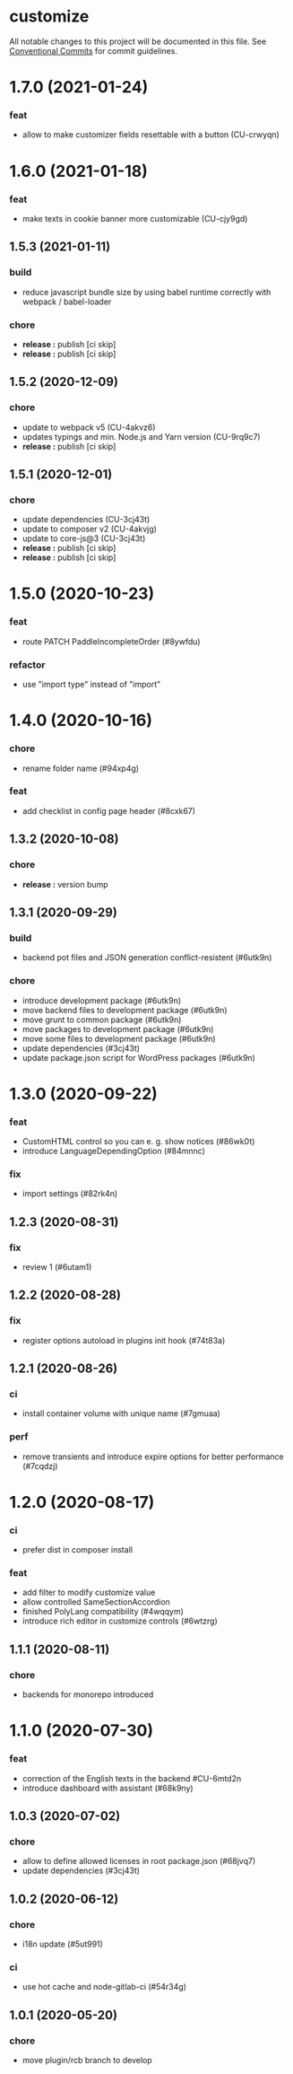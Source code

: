 # customize

All notable changes to this project will be documented in this file.
See [Conventional Commits](https://conventionalcommits.org) for commit guidelines.

# 1.7.0 (2021-01-24)


### feat

* allow to make customizer fields resettable with a button (CU-crwyqn)





# 1.6.0 (2021-01-18)


### feat

* make texts in cookie banner more customizable (CU-cjy9gd)





## 1.5.3 (2021-01-11)


### build

* reduce javascript bundle size by using babel runtime correctly with webpack / babel-loader


### chore

* **release :** publish [ci skip]
* **release :** publish [ci skip]





## 1.5.2 (2020-12-09)


### chore

* update to webpack v5 (CU-4akvz6)
* updates typings and min. Node.js and Yarn version (CU-9rq9c7)
* **release :** publish [ci skip]





## 1.5.1 (2020-12-01)


### chore

* update dependencies (CU-3cj43t)
* update to composer v2 (CU-4akvjg)
* update to core-js@3 (CU-3cj43t)
* **release :** publish [ci skip]
* **release :** publish [ci skip]





# 1.5.0 (2020-10-23)


### feat

* route PATCH PaddleIncompleteOrder (#8ywfdu)


### refactor

* use "import type" instead of "import"





# 1.4.0 (2020-10-16)


### chore

* rename folder name (#94xp4g)


### feat

* add checklist in config page header (#8cxk67)





## 1.3.2 (2020-10-08)


### chore

* **release :** version bump





## 1.3.1 (2020-09-29)


### build

* backend pot files and JSON generation conflict-resistent (#6utk9n)


### chore

* introduce development package (#6utk9n)
* move backend files to development package (#6utk9n)
* move grunt to common package (#6utk9n)
* move packages to development package (#6utk9n)
* move some files to development package (#6utk9n)
* update dependencies (#3cj43t)
* update package.json script for WordPress packages (#6utk9n)





# 1.3.0 (2020-09-22)


### feat

* CustomHTML control so you can e. g. show notices (#86wk0t)
* introduce LanguageDependingOption (#84mnnc)


### fix

* import settings (#82rk4n)





## 1.2.3 (2020-08-31)


### fix

* review 1 (#6utam1)





## 1.2.2 (2020-08-28)


### fix

* register options autoload in plugins init hook (#74t83a)





## 1.2.1 (2020-08-26)


### ci

* install container volume with unique name (#7gmuaa)


### perf

* remove transients and introduce expire options for better performance (#7cqdzj)





# 1.2.0 (2020-08-17)


### ci

* prefer dist in composer install


### feat

* add filter to modify customize value
* allow controlled SameSectionAccordion
* finished PolyLang compatibility (#4wqqym)
* introduce rich editor in customize controls (#6wtzrg)





## 1.1.1 (2020-08-11)


### chore

* backends for monorepo introduced





# 1.1.0 (2020-07-30)


### feat

* correction of the English texts in the backend #CU-6mtd2n
* introduce dashboard with assistant (#68k9ny)





## 1.0.3 (2020-07-02)


### chore

* allow to define allowed licenses in root package.json (#68jvq7)
* update dependencies (#3cj43t)





## 1.0.2 (2020-06-12)


### chore

* i18n update (#5ut991)


### ci

* use hot cache and node-gitlab-ci (#54r34g)





## 1.0.1 (2020-05-20)


### chore

* move plugin/rcb branch to develop
